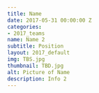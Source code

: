 ```yaml
---
title: Name
date: 2017-05-31 00:00:00 Z
categories:
- 2017_teams
name: Name 2
subtitle: Position
layout: 2017_default
img: TBS.jpg
thumbnail: TBD.jpg
alt: Picture of Name
description: Info 2
---
```



